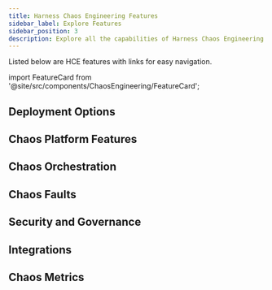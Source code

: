 ```yaml
---
title: Harness Chaos Engineering Features
sidebar_label: Explore Features
sidebar_position: 3
description: Explore all the capabilities of Harness Chaos Engineering
---
```


<div style={{display: 'none'}}>

</div>

Listed below are HCE features with links for easy navigation.

<!-- Custom component -->

import FeatureCard from '@site/src/components/ChaosEngineering/FeatureCard';

## Deployment Options

<FeatureCard title="On-prem Deployment" description="" link="/docs/category/smp" />
<FeatureCard title="SaaS Deployment" description="" link="/docs/category/saas" />

## Chaos Platform Features

<FeatureCard title="Centralized Chaos Control Plane" description="" link="/docs/chaos-engineering/concepts/deployment-architecture#control-plane" />

<FeatureCard title="Centralized Chaos Execution Plane" description="" link="/docs/chaos-engineering/concepts/deployment-architecture#execution-plane" />

<FeatureCard title="Service Discovery" description="" link="service-discovery/" />

<FeatureCard title="Resilience Probes" description="" link="/docs/category/resilience-probes" />

<FeatureCard title="Experiment logs" description="" link="/docs/chaos-engineering/concepts/explore-features/infrastructures/infrastructure#logs" />

<FeatureCard title="Application Maps" description="" link="app-maps/" />

<FeatureCard title="Audit logs" description="" link="/docs/chaos-engineering/concepts/explore-features/infrastructures/infrastructure#logs" />

<FeatureCard title="Custom Image Registry" description="" link="image-registry/" />

## Chaos Orchestration

<FeatureCard title="ChaosHubs" description="" link="chaoshub/" />

<FeatureCard title="GameDays" description="" link="/docs/chaos-engineering/concepts/explore-features/GameDay" />

<FeatureCard title="Auto create chaos experiments" description="" link="/docs/chaos-engineering/getting-started/onboarding/automated-onboarding" />

<FeatureCard title="Schedule Experiments" description="" link="/docs/chaos-engineering/use-harness-ce/experiments/create-experiments#execute-experiment-on-a-schedule" />

<FeatureCard title="Create Experiments" description="" link="/docs/chaos-engineering/use-harness-ce/experiments/create-experiments" />

<FeatureCard title="Run Experiments" description="" link="/docs/chaos-engineering/use-harness-ce/experiments/create-experiments#run-or-schedule-the-experiment" />

<FeatureCard title="Chaos Studio" description="" link="/docs/chaos-engineering/concepts/chaos101#chaos-studio" />

## Chaos Faults

<FeatureCard title="Out-of-the-box Faults" description="" link="/docs/chaos-engineering/use-harness-ce/chaos-faults/" />

<FeatureCard title="Create Custom Faults" description="" link="/docs/chaos-engineering/use-harness-ce/experiments/create-experiments#using-blank-canvas" />

## Security and Governance

<FeatureCard title="Chaos RBACs" description="" link="/docs/chaos-engineering/security/introduction#user-authorization-and-role-based-access-control" />

<FeatureCard title="ChaosGuard" description="" link="chaosguard/" />

## Integrations

<FeatureCard title="Run from CI/CD pipelines" description="" link="/docs/chaos-engineering/integrations/hce-and-cd/experiment-as-cd-pipeline" />

<FeatureCard title="Monitoring Platforms" description="" link="/docs/chaos-engineering/integrations/use-chaos-with-srm" />

<FeatureCard title="JIRA" description="" link="" />

<FeatureCard title="Slack" description="" link="" />


## Chaos Metrics

<FeatureCard title="Resilience Score" description="" link="/docs/chaos-engineering/concepts/explore-features/resilience-probes/#resilience-score" />

<FeatureCard title="Resilience Coverage" description="" link="/docs/chaos-engineering/concepts/explore-features/app-maps" />

<FeatureCard title="Prometheus Chaos Metrics" description="" link="/docs/chaos-engineering/concepts/explore-features/resilience-probes/prom-probe" />

<FeatureCard title="Resilience Insights" description="" link="/docs/chaos-engineering/concepts/explore-features/dashboard" />

<FeatureCard title="Out-of-the-box Chaos Dashboards" description="" link="/docs/chaos-engineering/concepts/explore-features/dashboard" />

<FeatureCard title="Creating Custom Dashboards" description="" link="/docs/chaos-engineering/use-harness-ce/dashboards/create-new" />

<FeatureCard title="Reporting" description="" link="/docs/chaos-engineering/use-harness-ce/experiments/alert-integration#sample-run-report" />